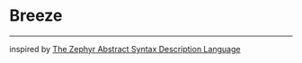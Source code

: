 # Breeze

----

inspired by [The Zephyr Abstract Syntax Description Language](ftp://ftp.cs.princeton.edu/techreports/1997/554.pdf)